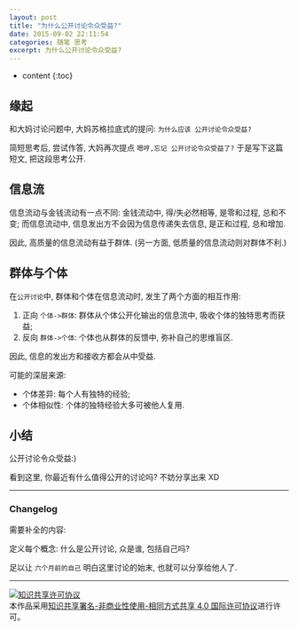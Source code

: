 ```yaml
---
layout: post
title: "为什么公开讨论令众受益?"
date: 2015-09-02 22:11:54
categories: 随笔 思考
excerpt: 为什么公开讨论令众受益?
---
```


* content
{:toc}


## 缘起

和大妈讨论问题中, 大妈苏格拉底式的提问: `为什么应该 公开讨论令众受益?` 

简短思考后, 尝试作答, 大妈再次提点 `嗯哼,忘记 公开讨论令众受益了?` 于是写下这篇短文, 把这段思考公开.

## 信息流

信息流动与金钱流动有一点不同: 金钱流动中, 得/失必然相等, 是零和过程, 总和不变; 而信息流动中, 信息发出方不会因为信息传递失去信息, 是正和过程, 总和增加. 

因此, 高质量的信息流动有益于群体. (另一方面, 低质量的信息流动则对群体不利.)

## 群体与个体

在`公开讨论`中, 群体和个体在信息流动时, 发生了两个方面的相互作用:

1. 正向 `个体->群体`: 群体从个体公开化输出的信息流中, 吸收个体的独特思考而获益; 
2. 反向 `群体->个体`: 个体也从群体的反馈中, 弥补自己的思维盲区.

因此, 信息的发出方和接收方都会从中受益.

可能的深层来源:

- 个体差异: 每个人有独特的经验;
- 个体相似性: 个体的独特经验大多可被他人复用.

## 小结

公开讨论令众受益:) 

看到这里, 你最近有什么值得公开的讨论吗? 不妨分享出来 XD

---

### Changelog

需要补全的内容:

定义每个概念: 什么是公开讨论, 众是谁, 包括自己吗?

足以让 `六个月前的自己` 明白这里讨论的始末, 也就可以分享给他人了.

---

<a rel="license" href="http://creativecommons.org/licenses/by-nc-sa/4.0/"><img alt="知识共享许可协议" style="border-width:0" src="https://i.creativecommons.org/l/by-nc-sa/4.0/88x31.png" /></a><br />本<span xmlns:dct="http://purl.org/dc/terms/" href="http://purl.org/dc/dcmitype/Text" rel="dct:type">作品</span>采用<a rel="license" href="http://creativecommons.org/licenses/by-nc-sa/4.0/">知识共享署名-非商业性使用-相同方式共享 4.0 国际许可协议</a>进行许可。